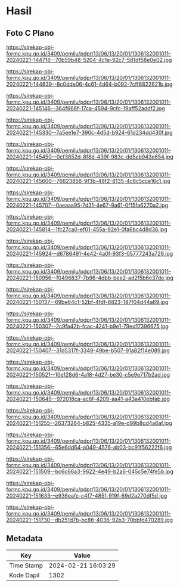 # Hasil

## Foto C Plano

https://sirekap-obj-formc.kpu.go.id/3409/pemilu/pdpr/13/06/13/20/01/1306132001011-20240221-144716--70b59b48-5204-4c1e-92c7-581df58e0e02.jpg

https://sirekap-obj-formc.kpu.go.id/3409/pemilu/pdpr/13/06/13/20/01/1306132001011-20240221-144839--8c0dde06-4c61-4d64-b092-7cff8822621b.jpg

https://sirekap-obj-formc.kpu.go.id/3409/pemilu/pdpr/13/06/13/20/01/1306132001011-20240221-145146--364f666f-17ca-4594-9cfc-19aff52addf2.jpg

https://sirekap-obj-formc.kpu.go.id/3409/pemilu/pdpr/13/06/13/20/01/1306132001011-20240221-145330--7a5ee1e7-390c-4d5d-b924-61d234dd430f.jpg

https://sirekap-obj-formc.kpu.go.id/3409/pemilu/pdpr/13/06/13/20/01/1306132001011-20240221-145450--0cf3852d-8f8d-439f-983c-dd5eb943e654.jpg

https://sirekap-obj-formc.kpu.go.id/3409/pemilu/pdpr/13/06/13/20/01/1306132001011-20240221-145600--76623856-9f3b-48f2-8135-4c6c5cce16c1.jpg

https://sirekap-obj-formc.kpu.go.id/3409/pemilu/pdpr/13/06/13/20/01/1306132001011-20240221-145707--0aeaaa95-7d31-4e67-9a61-0f15fa6270a2.jpg

https://sirekap-obj-formc.kpu.go.id/3409/pemilu/pdpr/13/06/13/20/01/1306132001011-20240221-145814--1fc27ca0-ef01-455a-92e1-0fa6bc4d8d36.jpg

https://sirekap-obj-formc.kpu.go.id/3409/pemilu/pdpr/13/06/13/20/01/1306132001011-20240221-145924--d6786491-4e42-4a0f-93f3-05777243a726.jpg

https://sirekap-obj-formc.kpu.go.id/3409/pemilu/pdpr/13/06/13/20/01/1306132001011-20240221-150956--f0496837-7b96-4dbb-bee2-ad2f5b6e37de.jpg

https://sirekap-obj-formc.kpu.go.id/3409/pemilu/pdpr/13/06/13/20/01/1306132001011-20240221-150137--69be64c1-52bf-4fdf-8823-187f04d44a69.jpg

https://sirekap-obj-formc.kpu.go.id/3409/pemilu/pdpr/13/06/13/20/01/1306132001011-20240221-150307--2c9fa42b-fcac-4241-b9e1-79ed17396675.jpg

https://sirekap-obj-formc.kpu.go.id/3409/pemilu/pdpr/13/06/13/20/01/1306132001011-20240221-150407--31d5317f-3349-49be-b507-91a82f14e089.jpg

https://sirekap-obj-formc.kpu.go.id/3409/pemilu/pdpr/13/06/13/20/01/1306132001011-20240221-150521--10e128d6-4a18-4d27-be30-c5e9e717b2ad.jpg

https://sirekap-obj-formc.kpu.go.id/3409/pemilu/pdpr/13/06/13/20/01/1306132001011-20240221-150649--972018ca-ac6f-4209-aa41-a43a410ebfab.jpg

https://sirekap-obj-formc.kpu.go.id/3409/pemilu/pdpr/13/06/13/20/01/1306132001011-20240221-151255--26373264-b825-4335-a19e-d99b8cd4a6af.jpg

https://sirekap-obj-formc.kpu.go.id/3409/pemilu/pdpr/13/06/13/20/01/1306132001011-20240221-151356--65e6dd64-a049-4576-ab03-bc91f56222f6.jpg

https://sirekap-obj-formc.kpu.go.id/3409/pemilu/pdpr/13/06/13/20/01/1306132001011-20240221-151509--bc6c66a3-9622-4e49-b2a6-045c5e74fe5b.jpg

https://sirekap-obj-formc.kpu.go.id/3409/pemilu/pdpr/13/06/13/20/01/1306132001011-20240221-151633--e936eafc-c4f7-485f-919f-69d2a270df5d.jpg

https://sirekap-obj-formc.kpu.go.id/3409/pemilu/pdpr/13/06/13/20/01/1306132001011-20240221-151730--db251d7b-bc86-4036-92b3-70bbfd470289.jpg


## Metadata

| Key        | Value               |
| ---------- | ------------------- |
| Time Stamp | 2024-02-21 16:03:29 |
| Kode Dapil | 1302                |



